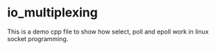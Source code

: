 # io_multiplexing

This is a demo cpp file to show how select, poll and epoll work in linux socket programming.
